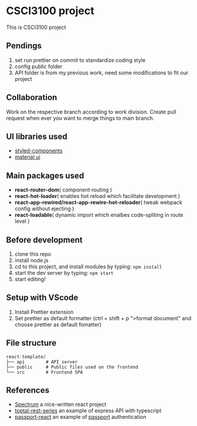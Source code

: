 # CSCI3100 project

This is CSCI3100 project

## Pendings

1. set run prettier on commit to standardize coding style
2. config public folder
3. API folder is from my previous work, need some modifications to fit our project

## Collaboration

Work on the respective branch according to work division.
Create pull request when ever you want to merge things to main branch.

## UI libraries used

- [styled-components](https://github.com/styled-components/styled-components)
- [material ui](https://material-ui.com/)

## Main packages used

- **react-router-dom**( component routing )
- **react-hot-loader**( enables hot reload which facilitate development )
- **react-app-rewired/react-app-rewire-hot-reloader**( tweak webpack config without ejecting )
- **react-loadable**( dynamic import which enalbes code-spliting in route level )

## Before development

1. clone this repo
2. install node.js
3. cd to this project, and install modules by typing: `npm install`
4. start the dev server by typing: `npm start`
5. start editing!

## Setup with VScode

1. Install Prettier extension
2. Set prettier as default formatter (ctrl + shift + p ">format document" and choose prettier as default fomatter)

## File structure

```
react-template/
├── api        # API server
├── public     # Public files used on the frontend
└── src        # Frontend SPA
```

## References

- [Spectrum](https://github.com/withspectrum/spectrum) a nice-written react project
- [toptal-rest-series](https://github.com/makinhs/toptal-rest-series) an example of express API with typescript
- [passport-react](https://github.com/rmbh4211995/passport-react) an example of [passport](http://www.passportjs.org/) authentication
